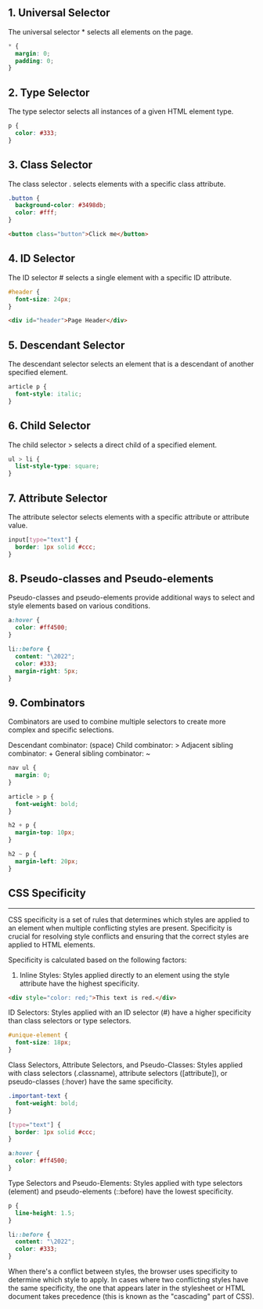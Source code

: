 ## 1. Universal Selector
The universal selector * selects all elements on the page.

```css
* {
  margin: 0;
  padding: 0;
}
```
## 2. Type Selector
The type selector selects all instances of a given HTML element type.

```css
p {
  color: #333;
}
```
## 3. Class Selector
The class selector . selects elements with a specific class attribute.

```css
.button {
  background-color: #3498db;
  color: #fff;
}
```
```html
<button class="button">Click me</button>
```
## 4. ID Selector
The ID selector # selects a single element with a specific ID attribute.

```css
#header {
  font-size: 24px;
}
```
```html
<div id="header">Page Header</div>
```
## 5. Descendant Selector
The descendant selector selects an element that is a descendant of another specified element.

```css
article p {
  font-style: italic;
}
```
## 6. Child Selector
The child selector > selects a direct child of a specified element.

```css
ul > li {
  list-style-type: square;
}
```
## 7. Attribute Selector
The attribute selector selects elements with a specific attribute or attribute value.

```css
input[type="text"] {
  border: 1px solid #ccc;
}
```
## 8. Pseudo-classes and Pseudo-elements
Pseudo-classes and pseudo-elements provide additional ways to select and style elements based on various conditions.

```css
a:hover {
  color: #ff4500;
}

li::before {
  content: "\2022";
  color: #333;
  margin-right: 5px;
}
```
## 9. Combinators
Combinators are used to combine multiple selectors to create more complex and specific selections.

Descendant combinator: (space)
Child combinator: >
Adjacent sibling combinator: +
General sibling combinator: ~
```css
nav ul {
  margin: 0;
}

article > p {
  font-weight: bold;
}

h2 + p {
  margin-top: 10px;
}

h2 ~ p {
  margin-left: 20px;
}
```
## CSS Specificity
---
CSS specificity is a set of rules that determines which styles are applied to an element when multiple conflicting styles are present. Specificity is crucial for resolving style conflicts and ensuring that the correct styles are applied to HTML elements.

Specificity is calculated based on the following factors:

1. Inline Styles:
 Styles applied directly to an element using the style attribute have the highest specificity.

```html
<div style="color: red;">This text is red.</div>
```
ID Selectors: Styles applied with an ID selector (#) have a higher specificity than class selectors or type selectors.

```css
#unique-element {
  font-size: 18px;
}
```
Class Selectors, Attribute Selectors, and Pseudo-Classes: Styles applied with class selectors (.classname), attribute selectors ([attribute]), or pseudo-classes (:hover) have the same specificity.

```css
.important-text {
  font-weight: bold;
}

[type="text"] {
  border: 1px solid #ccc;
}

a:hover {
  color: #ff4500;
}
```
Type Selectors and Pseudo-Elements: Styles applied with type selectors (element) and pseudo-elements (::before) have the lowest specificity.

```css
p {
  line-height: 1.5;
}

li::before {
  content: "\2022";
  color: #333;
}
```
When there's a conflict between styles, the browser uses specificity to determine which style to apply. In cases where two conflicting styles have the same specificity, the one that appears later in the stylesheet or HTML document takes precedence (this is known as the "cascading" part of CSS).